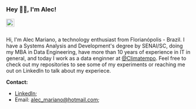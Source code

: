 ### Hey 👋🏽, I'm Alec!

<a href="https://www.linkedin.com/in/alec-mariano-b341ba122/">
  <img align="left" alt="Alec's LinkdeIn" width="22px" src="https://cdn.jsdelivr.net/npm/simple-icons@v3/icons/linkedin.svg" />
</a>
<br />
<br />

Hi, I'm Alec Mariano, a technology enthusiast from Florianópolis - Brazil. I have a Systems Analysis and Development's degree by SENAI/SC, doing my MBA in Data Engineering, have more than 10 years of experience in IT in general, and today I work as a data enginner at [@Climatempo](https://www.climatempo.com.br). Feel free to check out my repositories to see some of my experiments or reaching me out on LinkedIn to talk about my experiece.
  
**Contact:**

- [LinkedIn](https://www.linkedin.com/in/alec-mariano-b341ba122/); 
- Email: alec_mariano@hotmail.com;
